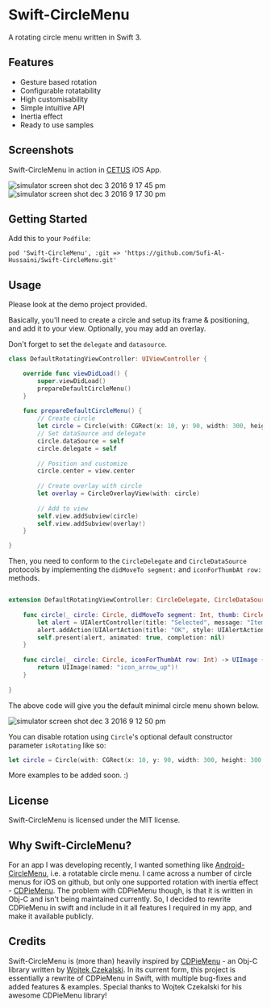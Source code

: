 # Swift-CircleMenu
A rotating circle menu written in Swift 3.

## Features 

* Gesture based rotation
* Configurable rotatability
* High customisability 
* Simple intuitive API
* Inertia effect
* Ready to use samples


## Screenshots

Swift-CircleMenu in action in [CETUS](https://itunes.apple.com/us/app/CETUS/id1174919225) iOS App.

![simulator screen shot dec 3 2016 9 17 45 pm](https://cloud.githubusercontent.com/assets/7275476/20860974/f140ce60-b99d-11e6-9f68-2178c315df1c.png)
![simulator screen shot dec 3 2016 9 17 30 pm](https://cloud.githubusercontent.com/assets/7275476/20860970/eb60b91a-b99d-11e6-95eb-1b4fa0b3670b.png)


## Getting Started

Add this to your `Podfile`:
```
pod 'Swift-CircleMenu', :git => 'https://github.com/Sufi-Al-Hussaini/Swift-CircleMenu.git'
```


## Usage

Please look at the demo project provided.

Basically, you'll need to create a circle and setup its frame & positioning, and add it to your view. 
Optionally, you may add an overlay.

Don't forget to set the `delegate` and `datasource`.

```swift
class DefaultRotatingViewController: UIViewController {

    override func viewDidLoad() {
        super.viewDidLoad()
        prepareDefaultCircleMenu()
    }
    
    func prepareDefaultCircleMenu() {
        // Create circle
        let circle = Circle(with: CGRect(x: 10, y: 90, width: 300, height: 300), numberOfSegments: 10, ringWidth: 80.0)
        // Set dataSource and delegate
        circle.dataSource = self
        circle.delegate = self
        
        // Position and customize
        circle.center = view.center
        
        // Create overlay with circle
        let overlay = CircleOverlayView(with: circle)
        
        // Add to view
        self.view.addSubview(circle)
        self.view.addSubview(overlay!)
    }

}
```

Then, you need to conform to the `CircleDelegate` and `CircleDataSource` protocols by implementing the `didMoveTo segment:` and `iconForThumbAt row:` methods.

```swift 

extension DefaultRotatingViewController: CircleDelegate, CircleDataSource {
    
    func circle(_ circle: Circle, didMoveTo segment: Int, thumb: CircleThumb) {
        let alert = UIAlertController(title: "Selected", message: "Item with tag: \(segment)", preferredStyle: UIAlertControllerStyle.alert)
        alert.addAction(UIAlertAction(title: "OK", style: UIAlertActionStyle.cancel, handler: nil))
        self.present(alert, animated: true, completion: nil)
    }
    
    func circle(_ circle: Circle, iconForThumbAt row: Int) -> UIImage {
        return UIImage(named: "icon_arrow_up")!
    }
    
}

```
The above code will give you the default minimal circle menu shown below.

![simulator screen shot dec 3 2016 9 12 50 pm](https://cloud.githubusercontent.com/assets/7275476/20860954/9e4d5926-b99d-11e6-84c7-3dfc46ab07ea.png)

You can disable rotation using `Circle`'s optional default constructor parameter `isRotating` like so:
```swift
let circle = Circle(with: CGRect(x: 10, y: 90, width: 300, height: 300), numberOfSegments: 10, ringWidth: 80.0, isRotating: false)
```

More examples to be added soon. :)


## License

Swift-CircleMenu is licensed under the MIT license.


## Why Swift-CircleMenu?

For an app I was developing recently, I wanted something like [Android-CircleMenu](https://github.com/szugyi/Android-CircleMenu), i.e. a rotatable circle menu. 
I came across a number of circle menus for iOS on github, but only one supported rotation with inertia effect - [CDPieMenu](https://github.com/wokalski/CDPieMenu). 
The problem with CDPieMenu though, is that it is written in Obj-C and isn't being maintained currently.
So, I decided to rewrite CDPieMenu in swift and include in it all features I required in my app, and make it available publicly.


## Credits

Swift-CircleMenu is (more than) heavily inspired by [CDPieMenu](https://github.com/wokalski/CDPieMenu) - an Obj-C library written by [Wojtek Czekalski](https://github.com/wokalski). 
In its current form, this project is essentially a rewrite of CDPieMenu in Swift, with multiple bug-fixes and added features & examples. 
Special thanks to Wojtek Czekalski for his awesome CDPieMenu library!
